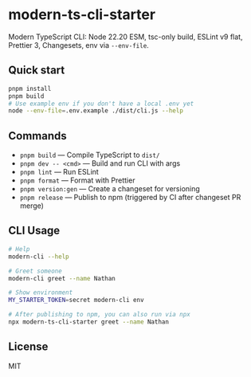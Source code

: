 # modern-ts-cli-starter

Modern TypeScript CLI: Node 22.20 ESM, tsc-only build, ESLint v9 flat, Prettier
3, Changesets, env via `--env-file`.

## Quick start

```bash
pnpm install
pnpm build
# Use example env if you don't have a local .env yet
node --env-file=.env.example ./dist/cli.js --help
```

## Commands

- `pnpm build` — Compile TypeScript to `dist/`
- `pnpm dev -- <cmd>` — Build and run CLI with args
- `pnpm lint` — Run ESLint
- `pnpm format` — Format with Prettier
- `pnpm version:gen` — Create a changeset for versioning
- `pnpm release` — Publish to npm (triggered by CI after changeset PR merge)

## CLI Usage

```bash
# Help
modern-cli --help

# Greet someone
modern-cli greet --name Nathan

# Show environment
MY_STARTER_TOKEN=secret modern-cli env

# After publishing to npm, you can also run via npx
npx modern-ts-cli-starter greet --name Nathan
```

## License

MIT
